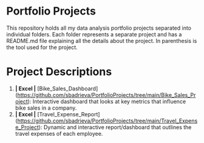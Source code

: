 # Portfolio Projects
This repository holds all my data analysis portfolio projects separated into individual folders. Each folder represents a separate project and has a README.md file explaining all the details about the project. In parenthesis is the tool used for the project.

# Project Descriptions
1. **| Excel |** [Bike_Sales_Dashboard] (https://github.com/sbadrieva/PortfolioProjects/tree/main/Bike_Sales_Project): Interactive dashboard that looks at key metrics that influence bike sales in a company.
2. **| Excel |** [Travel_Expense_Report] (https://github.com/sbadrieva/PortfolioProjects/tree/main/Travel_Expense_Project): Dynamic and interactive report/dashboard that outlines the travel expenses of each employee.
